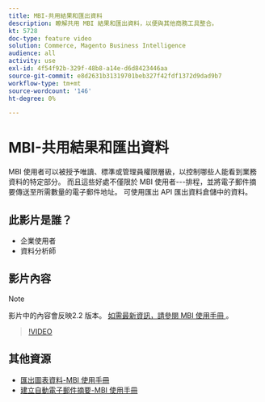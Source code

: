 ```yaml
---
title: MBI-共用結果和匯出資料
description: 瞭解共用 MBI 結果和匯出資料，以便與其他商務工具整合。
kt: 5728
doc-type: feature video
solution: Commerce, Magento Business Intelligence
audience: all
activity: use
exl-id: 4f54f92b-329f-48b8-a14e-d6d8423446aa
source-git-commit: e8d2631b31319701beb327f42fdf1372d9dad9b7
workflow-type: tm+mt
source-wordcount: '146'
ht-degree: 0%

---
```


# MBI-共用結果和匯出資料

MBI 使用者可以被授予唯讀、標準或管理員權限層級，以控制哪些人能看到業務資料的特定部分。 而且這些好處不僅限於 MBI 使用者---排程，並將電子郵件摘要傳送至所需數量的電子郵件地址。 可使用匯出 API 匯出資料倉儲中的資料。

## 此影片是誰？

- 企業使用者
- 資料分析師

## 影片內容

>[!NOTE]
>
>影片中的內容會反映2.2 版本。 [如需最新資訊，請參閱 MBI 使用手冊 ](https://experienceleague.adobe.com/docs/commerce-business-intelligence/mbi/guide-overview.html) 。

>[!VIDEO](https://video.tv.adobe.com/v/35983?quality=12&learn=on)

## 其他資源

- [匯出圖表資料-MBI 使用手冊](https://experienceleague.adobe.com/docs/commerce-business-intelligence/mbi/build/share/exp-chart-dash.html)
- [建立自動電子郵件摘要-MBI 使用手冊](https://experienceleague.adobe.com/docs/commerce-business-intelligence/mbi/build/share/email-summaries.html)
